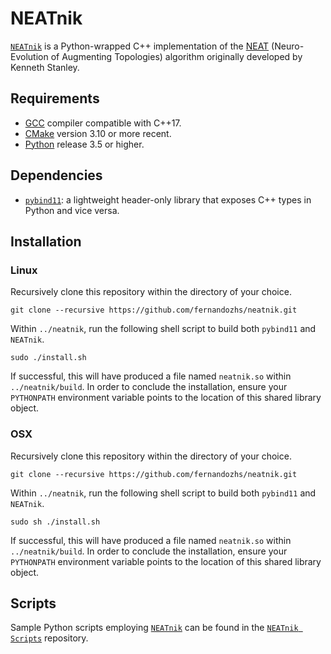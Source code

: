 # NEATnik

[`NEATnik`](https://github.com/fernandozhs/neatnik) is a Python-wrapped C++ implementation of the [NEAT](https://ieeexplore.ieee.org/document/6790655) (Neuro-Evolution of Augmenting Topologies) algorithm originally developed by Kenneth Stanley.

## Requirements

* [GCC](http://gcc.gnu.org/) compiler compatible with C++17.
* [CMake](http://cmake.org/) version 3.10 or more recent.
* [Python](http://www.python.org/) release 3.5 or higher.

## Dependencies

* [`pybind11`](http://github.com/pybind/pybind11): a lightweight header-only library that exposes C++ types in Python and vice versa.


## Installation

### Linux

Recursively clone this repository within the directory of your choice.

```
git clone --recursive https://github.com/fernandozhs/neatnik.git
```

Within `../neatnik`, run the following shell script to build both `pybind11` and `NEATnik`.

```
sudo ./install.sh
```

If successful, this will have produced a file named `neatnik.so` within `../neatnik/build`. In order to conclude the installation, ensure your `PYTHONPATH` environment variable points to the location of this shared library object.

### OSX

Recursively clone this repository within the directory of your choice.

```
git clone --recursive https://github.com/fernandozhs/neatnik.git
```

Within `../neatnik`, run the following shell script to build both `pybind11` and `NEATnik`.

```
sudo sh ./install.sh
```

If successful, this will have produced a file named `neatnik.so` within `../neatnik/build`. In order to conclude the installation, ensure your `PYTHONPATH` environment variable points to the location of this shared library object.


## Scripts

Sample Python scripts employing [`NEATnik`](https://github.com/fernandozhs/neatnik) can be found in the [`NEATnik Scripts`](http://github.com/fernandozhs/neatnik-scripts) repository.
